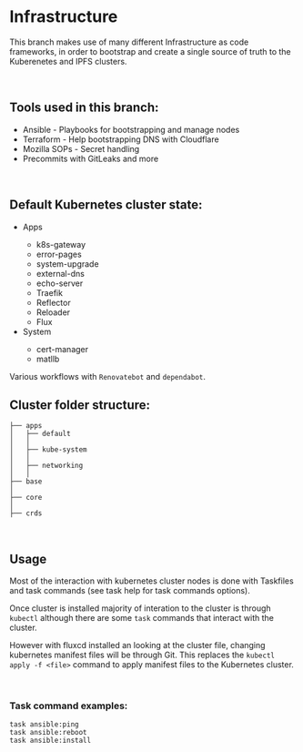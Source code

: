 # Infrastructure  

This branch makes use of many different Infrastructure as code frameworks, in order to bootstrap and create a single source of truth to the Kuberenetes and IPFS clusters.

 <br>

 ## Tools used in this branch:

 <ul>
 <li>Ansible - Playbooks for bootstrapping and manage nodes </li>
 <li>Terraform - Help bootstrapping DNS with Cloudflare </li>
 <li>Mozilla SOPs - Secret handling</li>
 <li>Precommits with GitLeaks and more </li>
 </ul>
 <br>

 ## Default Kubernetes cluster state:

 <ul>
 <li>Apps</li>
 <ul>
 <li>k8s-gateway</li>
 <li> error-pages</li>
 <li>system-upgrade</li>
 <li>external-dns</li>
 <li>echo-server</li>
 <li>Traefik</li>
 <li>Reflector</li>
 <li>Reloader</li>
 <li>Flux</li>
 </ul>
 <li>System</li>
 <ul>
 <li>cert-manager</li>
 <li>matllb</li>
 </ul>
 </ul>

 Various workflows with `Renovatebot` and `dependabot`.
 <br>

 ## Cluster folder structure:

```
├── apps
│   ├── default
│   │  
│   ├── kube-system
│   │  
│   ├── networking
│   │  
├── base
│  
├── core
│  
├── crds
```
<br>

## Usage

Most of the interaction with kubernetes cluster nodes is done with Taskfiles and task commands (see task help for task commands options).

Once cluster is installed majority of interation to the cluster is through `kubectl` although there are some `task` commands that interact with the cluster.

However with fluxcd installed an looking at the cluster file, changing kubernetes manifest files will be through Git. This replaces the `kubectl apply -f <file>` command to apply manifest files to the Kubernetes cluster.

<br>

### Task command examples:

```
task ansible:ping
task ansible:reboot
task ansible:install
```

